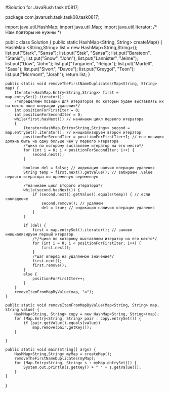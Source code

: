 #Solution for JavaRush task #0817;

package com.javarush.task.task08.task0817;

import java.util.HashMap;
import java.util.Map;
import java.util.Iterator;
/* 
Нам повторы не нужны
*/

public class Solution {
    public static HashMap<String, String> createMap() {
        HashMap <String,String> list = new HashMap<String,String>();
        list.put("Stark",     "Sansa");
        list.put("Stak",      "Sansa");
        list.put("Barateon",  "Stanis");
        list.put("Snow",      "John");
        list.put("Lannister", "Jeime");
        list.put("Dow",       "John");
        list.put("Targarien", "Reigar");
        list.put("Martell",   "Sasa");
        list.put("Sivort",    "Davos");
        list.put("Greygoi",   "Teon");
        list.put("Mormont",   "Jorah");
        return list;
    }

    public static void removeTheFirstNameDuplicates(Map<String, String> map) {
        Iterator<HashMap.Entry<String,String>> first = map.entrySet().iterator();
        /*определяем позиции для итераторов по которым будем выставлять их на место поле операции удаления*/
        int positionForFirstIter = 0; 
        int positionForSecondIter = 0;
        while(first.hasNext()) // начинаем цикл первого итератора
        {
            Iterator<HashMap.Entry<String,String>> second = map.entrySet().iterator(); // инициализируем второй итератор
            positionForSecondIter = positionForFirstIter+1; // его позиция должна быть на одну больше чем у первого итератора
            /*цикл по которому выставляем итератор на его место*/
            for (int i = 0; i < positionForSecondIter; i++) {
                second.next();
            }

            boolean del = false; // индикация налчия операции удаления
            String temp = first.next().getValue(); // забираем .value первого итератора во временную переменную
            
            /*начинаем цикл второго итератора*/
            while(second.hasNext()) {
                if (second.next().getValue().equals(temp)) { // если совпадение
                    second.remove(); // удаляем
                    del = true; // индикация наличия операции удаления
                }
            }

            if (del) {
                first = map.entrySet().iterator(); // заново инициализируем первый итератор
                /*/*цикл по которому выставляем итератор на его место*/
                for (int i = 0; i < positionForFirstIter; i++) {
                    first.next();
                }
                /*шаг вперёд на удаляемое значение*/
                first.next();
                first.remove();
            }
            else {
                positionForFirstIter++;
            }
        }
        removeItemFromMapByValue(map, "a");
    }

    public static void removeItemFromMapByValue(Map<String, String> map, String value) {
        HashMap<String, String> copy = new HashMap<String, String>(map);
        for (Map.Entry<String, String> pair : copy.entrySet()) {
            if (pair.getValue().equals(value))
                map.remove(pair.getKey());
        }

    }

    public static void main(String[] args) {
        HashMap<String,String> myMap = createMap();
        removeTheFirstNameDuplicates(myMap);
        for (Map.Entry<String, String> s : myMap.entrySet()) {
            System.out.println(s.getKey() + " " + s.getValue());
        }
    }
}
